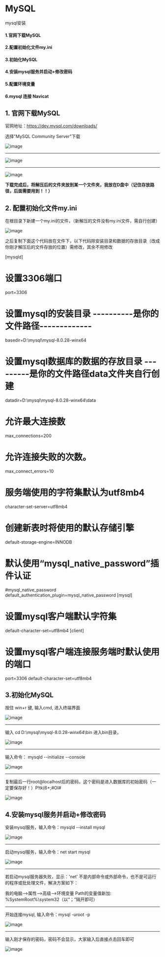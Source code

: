 # MySQL
mysql安装
#### 1.官网下载MySQL
#### 2.配置初始化文件my.ini
#### 3.初始化MySQL
#### 4.安装mysql服务并启动+修改密码
#### 5.配置环境变量
#### 6.mysql 连接 Navicat


## 1. 官网下载MySQL

官网地址：https://dev.mysql.com/downloads/

选择"MySQL Community Server"下载

![image](https://user-images.githubusercontent.com/63994835/159439974-a7305c6a-f17c-4e68-9fd1-9aae8be26b71.png)

----------------------------

![image](https://user-images.githubusercontent.com/63994835/159440007-9c288ad6-3cf4-4ba5-92e1-9bf51b321068.png)

----------------------------

![image](https://user-images.githubusercontent.com/63994835/159440085-e8f0f665-5868-4b30-b474-02a8b2c4c379.png)

**下载完成后，将解压后的文件夹放到某一个文件夹，我放在D盘中（记住存放路径，后面需要用到！！）**


## 2. 配置初始化文件my.ini

在根目录下新建一个my.ini的文件，（新解压的文件没有my.ini文件，需自行创建）

![image](https://user-images.githubusercontent.com/63994835/159443554-4cc822e1-4b31-4ed6-8b4b-b59b8d974d52.png)

之后复制下面这个代码放在文件下，以下代码除安装目录和数据的存放目录（改成你刚才解压后的文件存放的位置）需修改，其余不用修改

[mysqld]
# 设置3306端口
port=3306
# 设置mysql的安装目录   ----------是你的文件路径-------------
basedir=D:\mysql\mysql-8.0.28-winx64
# 设置mysql数据库的数据的存放目录  ---------是你的文件路径data文件夹自行创建
datadir=D:\mysql\mysql-8.0.28-winx64\data
# 允许最大连接数
max_connections=200
# 允许连接失败的次数。
max_connect_errors=10
# 服务端使用的字符集默认为utf8mb4
character-set-server=utf8mb4
# 创建新表时将使用的默认存储引擎
default-storage-engine=INNODB
# 默认使用“mysql_native_password”插件认证
#mysql_native_password
default_authentication_plugin=mysql_native_password
[mysql]
# 设置mysql客户端默认字符集
default-character-set=utf8mb4
[client]
# 设置mysql客户端连接服务端时默认使用的端口
port=3306
default-character-set=utf8mb4

## 3.初始化MySQL

按住 win+r 键, 输入cmd, 进入终端界面

![image](https://user-images.githubusercontent.com/63994835/159444055-898677cd-542b-4767-9f87-53b3125e0848.png)

----------------------------

输入 cd D:\mysql\mysql-8.0.28-winx64\bin 进入bin目录，

![image](https://user-images.githubusercontent.com/63994835/159452830-530db3e8-4af0-4715-89cd-d01434b91bb9.png)

----------------------------

输入命令： mysqld --initialize --console

![image](https://user-images.githubusercontent.com/63994835/159453083-69402062-9d7d-44e5-acbd-7a03fdb4188f.png)

----------------------------

复制最后一行root@localhost后的密码，这个密码是进入数据库的初始密码（一定要保存好！）P!tk(6+;#Ol#

![image](https://user-images.githubusercontent.com/63994835/159453226-8d6fa9ad-794c-4866-94e1-88f47b2c1416.png)

## 4.安装mysql服务并启动+修改密码

安装mysql服务，输入命令：mysqld --install mysql

![image](https://user-images.githubusercontent.com/63994835/159453410-79c1ae5d-d595-437b-860b-4aa2a1ca1c02.png)

----------------------------

启动mysql服务，输入命令：net start mysql

![image](https://user-images.githubusercontent.com/63994835/159454058-0f4a4195-540c-45f0-a94c-2e93ab6e3678.png)

----------------------------

若启动mysql服务器失败，显示：'net’ 不是内部命令或外部命令，也不是可运行的程序或批处理文件，解决方案如下：

我的电脑-->属性-->高级-->环境变量 Path的变量值新加: %SystemRoot%\system32（以“；”隔开即可）

----------------------------

开始连接mysql, 输入命令：mysql -uroot -p

![image](https://user-images.githubusercontent.com/63994835/159454612-ceb1b030-a5f2-4aeb-a4d0-5f4f1b7cb07e.png)

----------------------------

输入刚才保存的密码，密码不会显示，大家输入后直接点击回车即可

![image](https://user-images.githubusercontent.com/63994835/159454698-b2610e33-8d9f-4f74-9ccf-72fca7dd9507.png)



